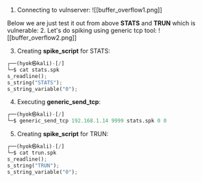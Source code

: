 1. Connecting to vulnserver:
![[buffer_overflow1.png]]

Below we are just test it out from above **STATS** and **TRUN** which is vulnerable:
2. Let's do spiking using generic tcp tool:
   ![[buffer_overflow2.png]]

3. Creating **spike_script** for STATS:
```python
┌──(hyok㉿kali)-[/]
└─$ cat stats.spk
s_readline();
s_string("STATS");
s_string_variable("0");
```

4. Executing **generic_send_tcp**: 
```python
┌──(hyok㉿kali)-[/]
└─$ generic_send_tcp 192.168.1.14 9999 stats.spk 0 0 
```

5. Creating **spike_script** for TRUN:
```python
┌──(hyok㉿kali)-[/]
└─$ cat trun.spk
s_readline();
s_string("TRUN");
s_string_variable("0");
```